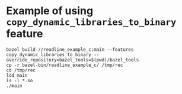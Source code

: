 # Example of using `copy_dynamic_libraries_to_binary` feature
```
bazel build //readline_example_c:main --features copy_dynamic_libraries_to_binary --override_repository=bazel_tools=$(pwd)/bazel_tools
cp -r bazel-bin/readline_example_c/ /tmp/rec
cd /tmp/rec
ldd main
ls -l *.so
./main
```

